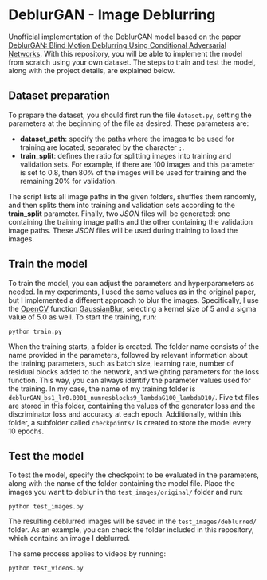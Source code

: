 # DeblurGAN - Image Deblurring
Unofficial implementation of the DeblurGAN model based on the paper [DeblurGAN: Blind Motion Deblurring Using Conditional Adversarial Networks](https://arxiv.org/pdf/1609.04802v5). With this repository, you will be able to implement the model from scratch using your own dataset. The steps to train and test the model, along with the project details, are explained below.

## Dataset preparation

To prepare the dataset, you should first run the file `dataset.py`, setting the parameters at the beginning of the file as desired. These parameters are:

- **dataset_path**: specify the paths where the images to be used for training are located, separated by the character `;`.
- **train_split**: defines the ratio for splitting images into training and validation sets. For example, if there are 100 images and this parameter is set to 0.8, then 80% of the images will be used for training and the remaining 20% for validation.

The script lists all image paths in the given folders, shuffles them randomly, and then splits them into training and validation sets according to the **train_split** parameter. Finally, two _JSON_ files will be generated: one containing the training image paths and the other containing the validation image paths. These _JSON_ files will be used during training to load the images.

## Train the model
To train the model, you can adjust the parameters and hyperparameters as needed. In my experiments, I used the same values as in the original paper, but I implemented a different approach to blur the images. Specifically, I use the [OpenCV](https://opencv.org/) function [GaussianBlur](https://docs.opencv.org/4.x/d4/d86/group__imgproc__filter.html#gae8bdcd9154ed5ca3cbc1766d960f45c1), selecting a kernel size of 5 and a sigma value of 5.0 as well. To start the training, run:
```
python train.py
```
When the training starts, a folder is created. The folder name consists of the name provided in the parameters, followed by relevant information about the training parameters, such as batch size, learning rate, number of residual blocks added to the network, and weighting parameters for the loss function. This way, you can always identify the parameter values used for the training. In my case, the name of my training folder is ```deblurGAN_bs1_lr0.0001_numresblocks9_lambdaG100_lambdaD10/```. Five txt files are stored in this folder, containing the values of the generator loss and the discriminator loss and accuracy at each epoch. Additionally, within this folder, a subfolder called ```checkpoints/``` is created to store the model every 10 epochs.

## Test the model
To test the model, specify the checkpoint to be evaluated in the parameters, along with the name of the folder containing the model file. Place the images you want to deblur in the `test_images/original/` folder and run:
```
python test_images.py
```
The resulting deblurred images will be saved in the `test_images/deblurred/` folder. As an example, you can check the folder included in this repository, which contains an image I deblurred.

The same process applies to videos by running:
```
python test_videos.py
```
